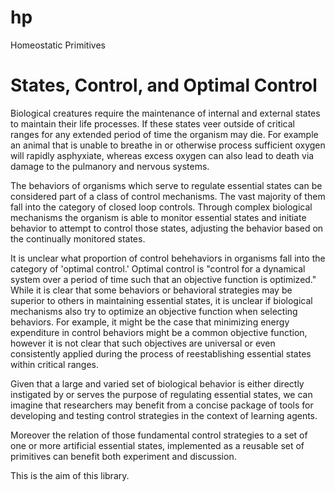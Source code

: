 # hp
Homeostatic Primitives 

# States, Control, and Optimal Control

Biological creatures require the maintenance of internal and external states to maintain their life processes. If these states veer outside of critical ranges for any extended period of time the organism may die. For example an animal that is unable to breathe in or otherwise process sufficient oxygen will rapidly asphyxiate, whereas excess oxygen can also lead to death via damage to the pulmanory and nervous systems.

The behaviors of organisms which serve to regulate essential states can be considered part of a class of control mechanisms. The vast majority of them fall into the category of closed loop controls. Through complex biological mechanisms the organism is able to monitor essential states and initiate behavior to attempt to control those states, adjusting the behavior based on the continually monitored states.

It is unclear what proportion of control behehaviors in organisms fall into the category of 'optimal control.' Optimal control is "control for a dynamical system over a period of time such that an objective function is optimized." While it is clear that some behaviors or behavioral strategies may be superior to others in maintaining essential states, it is unclear if biological mechanisms also try to optimize an objective function when selecting behaviors. For example, it might be the case that minimizing energy expenditure in control behaviors might be a common objective function, however it is not clear that such objectives are universal or even consistently applied during the process of reestablishing essential states within critical ranges.

Given that a large and varied set of biological behavior is either directly instigated by or serves the purpose of regulating essential states, we can imagine that researchers may benefit from a concise package of tools for developing and testing control strategies in the context of learning agents.

Moreover the relation of those fundamental control strategies to a set of one or more artificial essential states, implemented as a reusable set of primitives can benefit both experiment and discussion.

This is the aim of this library.